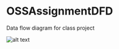 # OSSAssignmentDFD

Data flow diagram for class project

![alt text](https://cloud.githubusercontent.com/assets/22142552/19023342/670df84c-88b2-11e6-991c-a5c0287a342a.png)



